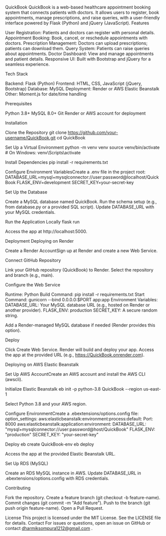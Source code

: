 QuickBook
QuickBook is a web-based healthcare appointment booking system that connects patients with doctors. It allows users to register, book appointments, manage prescriptions, and raise queries, with a user-friendly interface powered by Flask (Python) and jQuery (JavaScript).
Features

User Registration: Patients and doctors can register with personal details.
Appointment Booking: Book, cancel, or reschedule appointments with doctors.
Prescription Management: Doctors can upload prescriptions; patients can download them.
Query System: Patients can raise queries about appointments.
Doctor Dashboard: View and manage appointments and patient details.
Responsive UI: Built with Bootstrap and jQuery for a seamless experience.

Tech Stack

Backend: Flask (Python)
Frontend: HTML, CSS, JavaScript (jQuery, Bootstrap)
Database: MySQL
Deployment: Render or AWS Elastic Beanstalk
Other: Moment.js for date/time handling

Prerequisites

Python 3.8+
MySQL 8.0+
Git
Render or AWS account for deployment

Installation

Clone the Repository
git clone https://github.com/your-username/QuickBook.git
cd QuickBook


Set Up a Virtual Environment
python -m venv venv
source venv/bin/activate  # On Windows: venv\Scripts\activate


Install Dependencies
pip install -r requirements.txt


Configure Environment VariablesCreate a .env file in the project root:
DATABASE_URL=mysql+mysqlconnector://user:password@localhost/QuickBook
FLASK_ENV=development
SECRET_KEY=your-secret-key


Set Up the Database

Create a MySQL database named QuickBook.
Run the schema setup (e.g., from database.py or a provided SQL script).
Update DATABASE_URL with your MySQL credentials.


Run the Application Locally
flask run

Access the app at http://localhost:5000.


Deployment
Deploying on Render

Create a Render AccountSign up at Render and create a new Web Service.

Connect GitHub Repository

Link your GitHub repository (QuickBook) to Render.
Select the repository and branch (e.g., main).


Configure the Web Service

Runtime: Python
Build Command: pip install -r requirements.txt
Start Command: gunicorn --bind 0.0.0.0:$PORT app:app
Environment Variables:
DATABASE_URL: Your MySQL database URL (e.g., hosted on Render or another provider).
FLASK_ENV: production
SECRET_KEY: A secure random string.


Add a Render-managed MySQL database if needed (Render provides this option).


Deploy

Click Create Web Service. Render will build and deploy your app.
Access the app at the provided URL (e.g., https://QuickBook.onrender.com).



Deploying on AWS Elastic Beanstalk

Set Up AWS AccountCreate an AWS account and install the AWS CLI (awscli).

Initialize Elastic Beanstalk
eb init -p python-3.8 QuickBook --region us-east-1

Select Python 3.8 and your AWS region.

Configure EnvironmentCreate a .ebextensions/options.config file:
option_settings:
  aws:elasticbeanstalk:environment:process:default:
    Port: 8000
  aws:elasticbeanstalk:application:environment:
    DATABASE_URL: "mysql+mysqlconnector://user:password@host/QuickBook"
    FLASK_ENV: "production"
    SECRET_KEY: "your-secret-key"


Deploy
eb create QuickBook-env
eb deploy

Access the app at the provided Elastic Beanstalk URL.

Set Up RDS (MySQL)

Create an RDS MySQL instance in AWS.
Update DATABASE_URL in .ebextensions/options.config with RDS credentials.



Contributing

Fork the repository.
Create a feature branch (git checkout -b feature-name).
Commit changes (git commit -m "Add feature").
Push to the branch (git push origin feature-name).
Open a Pull Request.

License
This project is licensed under the MIT License. See the LICENSE file for details.
Contact
For issues or questions, open an issue on GitHub or contact dharmiksompura1212@gmail.com .
